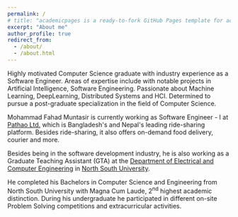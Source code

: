 ```yaml
---
permalink: /
# title: "academicpages is a ready-to-fork GitHub Pages template for academic personal websites"
excerpt: "About me"
author_profile: true
redirect_from: 
  - /about/
  - /about.html
---
```


Highly motivated Computer Science graduate with industry experience as a Software Engineer.  Areas of expertise include with notable projects in Artificial Intelligence, Software Engineering.  Passionate about Machine Learning, DeepLearning, Distributed Systems and HCI. Determined to pursue a post-graduate specialization in the field of Computer Science.

Mohammad Fahad Muntasir is currently working as Software Engineer - I at [Pathao Ltd.](https://pathao.com/?lang=en) which is Bangladesh's and Nepal's leading ride-sharing platform. Besides ride-sharing, it also offers on-demand food delivery, courier and more.

Besides being in the software development industry, he is also working as a Graduate Teaching Assistant (GTA) at the [Department of Electrical and Computer Engineering](http://ece.northsouth.edu/) in [North South University](http://www.northsouth.edu/).

He completed his Bachelors in Computer Science and Engineering from North South University with Magna Cum Laude, 2<sup>nd</sup> highest academic distinction. During his undergraduate he participated in different on-site Problem Solving competitions and extracurricular activities.